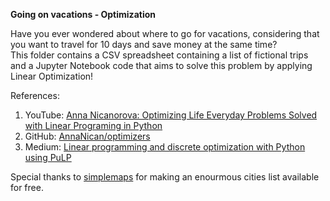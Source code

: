 **Going on vacations - Optimization**  

Have you ever wondered about where to go for vacations, considering that you want to travel for 10 days and save money at the same time?  
This folder contains a CSV spreadsheet containing a list of fictional trips and a Jupyter Notebook code that aims to solve this problem by applying Linear Optimization! 

References:
1. YouTube: [Anna Nicanorova: Optimizing Life Everyday Problems Solved with Linear Programing in Python](https://www.youtube.com/watch?v=7yZ5xxdkTb8)
2. GitHub: [AnnaNican/optimizers](https://github.com/AnnaNican/optimizers)
3. Medium: [Linear programming and discrete optimization with Python using PuLP](https://towardsdatascience.com/linear-programming-and-discrete-optimization-with-python-using-pulp-449f3c5f6e99)

Special thanks to [simplemaps](https://simplemaps.com/data/world-cities) for making an enourmous cities list available for free.